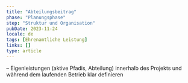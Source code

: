 ```yaml
---
title: "Abteilungsbeitrag"
phase: "Planungsphase"
step: "Struktur und Organisation"
pubDate: 2023-11-24
locale: de
tags: [Ehrenamtliche Leistung]
links: []
type: article
---
```


– Eigenleistungen (aktive Pfadis, Abteilung) innerhalb des Projekts und während dem laufenden Betrieb klar definieren
